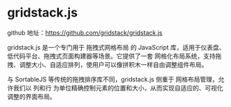 # gridstack.js

github 地址：https://github.com/gridstack/gridstack.js

gridstack.js 是一个专门用于 拖拽式网格布局 的 JavaScript 库，适用于仪表盘、低代码平台、拖拽式页面构建器等场景。它提供了一套 网格化布局系统，支持拖拽、调整大小、自适应排列，使用户可以像拼积木一样自由调整组件布局。

与 SortableJS 等传统的拖拽排序库不同，gridstack.js 侧重于 网格布局管理，允许我们以 列和行 为单位精确控制元素的位置和大小，从而实现自适应的、可视化调整的界面布局。